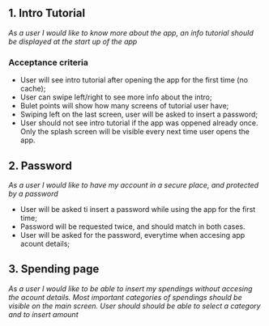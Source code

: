 ## 1. Intro Tutorial
*As a user I would like to know more about the app, an info tutorial should be displayed at the start up of the app*
### Acceptance criteria
* User will see intro tutorial after opening the app for the first time (no cache);
* User can swipe left/right to see more info about the intro;
* Bulet points will show how many screens of tutorial user have;
* Swiping left on the last screen, user will be asked to insert a password;
* User should not see intro tutorial if the app was oppened already once. Only the splash screen will be visible every next time user opens the app.


## 2. Password
*As a user I would like to have my account in a secure place, and protected by a password*
* User will be asked ti insert a password while using the app for the first time;
* Password will be requested twice, and should match in both cases.
* User will be asked for the password, everytime when accesing app acount details;


## 3. Spending page
*As a user I would like to be able to insert my spendings without accesing the acount details. Most important categories of spendings should be visible on the main screen. User should should be able to select a category and to insert amount*

